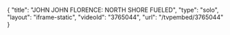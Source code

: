 {
    "title": "JOHN JOHN FLORENCE: NORTH SHORE FUELED",
    "type": "solo",
    "layout": "iframe-static",
    "videoId": "3765044",
    "url": "\/tvpembed\/3765044"
}